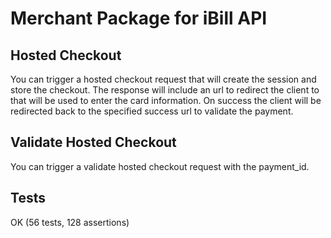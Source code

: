 # Merchant Package for iBill API

## Hosted Checkout
You can trigger a hosted checkout request that will create the session and store the checkout.
The response will include an url to redirect the client to that will be used to enter the card information.
On success the client will be redirected back to the specified success url to validate the payment.

## Validate Hosted Checkout
You can trigger a validate hosted checkout request with the payment_id.

## Tests
OK (56 tests, 128 assertions)
